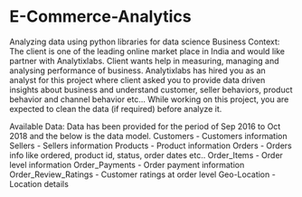 # E-Commerce-Analytics
Analyzing data using python libraries for data science
Business Context:
The client is one of the leading online market place in India and would like partner with Analytixlabs.
Client wants help in measuring, managing and analysing performance of business.
Analytixlabs has hired you as an analyst for this project where client asked you to provide data
driven insights about business and understand customer, seller behaviors, product behavior and
channel behavior etc...
While working on this project, you are expected to clean the data (if required) before analyze it.

Available Data:
Data has been provided for the period of Sep 2016 to Oct 2018 and the below is the data model.
Customers - Customers information
Sellers - Sellers information
Products - Product information
Orders - Orders info like ordered, product id, status, order dates etc..
Order_Items - Order level information
Order_Payments - Order payment information
Order_Review_Ratings - Customer ratings at order level
Geo-Location - Location details
